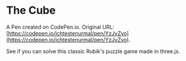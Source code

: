 # The Cube

A Pen created on CodePen.io. Original URL: [https://codepen.io/ichtestenurmal/pen/YzJyZvo](https://codepen.io/ichtestenurmal/pen/YzJyZvo).

See if you can solve this classic Rubik's puzzle game made in three.js.